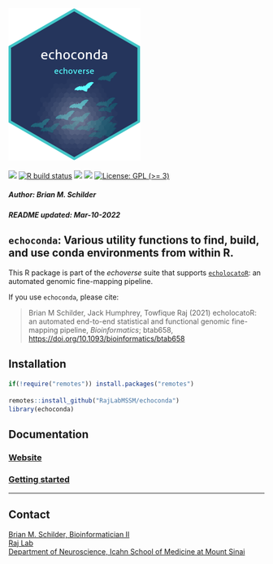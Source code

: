 <img src='https://github.com/RajLabMSSM/echoconda/raw/main/inst/hex/hex.png' height='300'><br><br>
[![](https://img.shields.io/badge/devel%20version-0.99.5-black.svg)](https://github.com/RajLabMSSM/echoconda)
[![R build
status](https://github.com/RajLabMSSM/echoconda/workflows/R-CMD-check-bioc/badge.svg)](https://github.com/RajLabMSSM/echoconda/actions)
[![](https://img.shields.io/github/last-commit/RajLabMSSM/echoconda.svg)](https://github.com/RajLabMSSM/echoconda/commits/main)
[![](https://codecov.io/gh/RajLabMSSM/echoconda/branch/main/graph/badge.svg)](https://codecov.io/gh/RajLabMSSM/echoconda)
[![License: GPL (\>=
3)](https://img.shields.io/badge/license-GPL%20(%3E=%203)-blue.svg)](https://cran.r-project.org/web/licenses/GPL%20(%3E=%203))
<h5>
Author: <i>Brian M. Schilder</i>
</h5>
<h5>
README updated: <i>Mar-10-2022</i>
</h5>

## `echoconda`: Various utility functions to find, build, and use conda environments from within R.

This R package is part of the *echoverse* suite that supports
[`echolocatoR`](https://github.com/RajLabMSSM/echolocatoR): an automated
genomic fine-mapping pipeline.

If you use `echoconda`, please cite:

> Brian M Schilder, Jack Humphrey, Towfique Raj (2021) echolocatoR: an
> automated end-to-end statistical and functional genomic fine-mapping
> pipeline, *Bioinformatics*; btab658,
> <https://doi.org/10.1093/bioinformatics/btab658>

## Installation

``` r
if(!require("remotes")) install.packages("remotes")

remotes::install_github("RajLabMSSM/echoconda")
library(echoconda)
```

## Documentation

### [Website](https://rajlabmssm.github.io/echoconda)

### [Getting started](https://rajlabmssm.github.io/echoconda/articles/echoconda)

<hr>

## Contact

<a href="https://bschilder.github.io/BMSchilder/" target="_blank">Brian
M. Schilder, Bioinformatician II</a>  
<a href="https://rajlab.org" target="_blank">Raj Lab</a>  
<a href="https://icahn.mssm.edu/about/departments/neuroscience" target="_blank">Department
of Neuroscience, Icahn School of Medicine at Mount Sinai</a>
